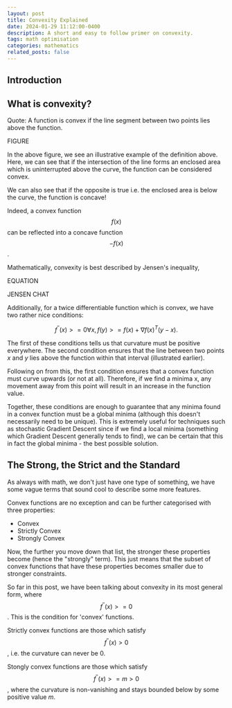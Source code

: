 ```yaml
---
layout: post
title: Convexity Explained
date: 2024-01-29 11:12:00-0400
description: A short and easy to follow primer on convexity.
tags: math optimisation
categories: mathematics
related_posts: false
---
```


## Introduction

## What is convexity?

Quote:
A function is convex if the line segment between two points lies above the function.

FIGURE

In the above figure, we see an illustrative example of the definition above. Here, we can see that if the intersection of the line forms an enclosed area which is uninterrupted above the curve, the function can be considered convex.

We can also see that if the opposite is true i.e. the enclosed area is below the curve, the function is concave!

Indeed, a convex function $$f(x)$$ can be reflected into a concave function $$-f(x)$$.

Mathematically, convexity is best described by Jensen's inequality,

EQUATION

JENSEN CHAT

Additionally, for a twice differentiable function which is convex, we have two rather nice conditions:

$$
f^{''}(x) >= 0 \forall x,
f(y) >= f(x) + \nabla f(x)^{T} (y-x).
$$

The first of these conditions tells us that curvature must be positive everywhere. The second condition ensures that the line between two points $x$ and $y$ lies above the function within that interval (illustrated earlier).

Following on from this, the first condition ensures that a convex function must curve upwards (or not at all). Therefore, if we find a minima x, any movement away from this point will result in an increase in the function value.

Together, these conditions are enough to guarantee that any minima found in a convex function must be a global minima (although this doesn't necessarily need to be unique). This is extremely useful for techniques such as stochastic Gradient Descent since if we find a local minima (something which Gradient Descent generally tends to find), we can be certain that this in fact the global minima - the best possible solution.

## The Strong, the Strict and the Standard

As always with math, we don't just have one type of something, we have some vague terms that sound cool to describe some more features. 

Convex functions are no exception and can be further categorised with three properties:

- Convex
- Strictly Convex
- Strongly Convex

Now, the further you move down that list, the stronger these properties become (hence the "strongly" term). This just means that the subset of convex functions that have these properties becomes smaller due to stronger constraints.

So far in this post, we have been talking about convexity in its most general form, where $$f^{''}(x) >= 0$$. This is the condition for 'convex' functions.

Strictly convex functions are those which satisfy $$f^{''}(x) > 0$$, i.e. the curvature can never be 0.

Stongly convex functions are those which satisfy $$f^{''}(x) >= m > 0$$, where the curvature is non-vanishing and stays bounded below by some positive value $m$.

